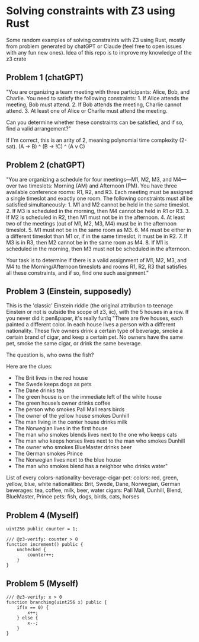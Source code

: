 # Solving constraints with Z3 using Rust

Some random examples of solving constraints with Z3 using Rust, mostly from problem generated by chatGPT or Claude (feel free to open issues with any fun new ones).
Idea of this repo is to improve my knowledge of the z3 crate

## Problem 1 (chatGPT)
"You are organizing a team meeting with three participants: Alice, Bob, and Charlie. You need to satisfy the following constraints:
	1.	If Alice attends the meeting, Bob must attend.
	2.	If Bob attends the meeting, Charlie cannot attend.
	3.	At least one of Alice or Charlie must attend the meeting.

Can you determine whether these constraints can be satisfied, and if so, find a valid arrangement?"

If I'm correct, this is an arity of 2, meaning polynomial time complexity (2-sat).
(A -> B) ^ (B -> !C) ^ (A v C)

## Problem 2 (chatGPT)
"You are organizing a schedule for four meetings—M1, M2, M3, and M4—over two timeslots: Morning (AM) and Afternoon (PM). You have three available conference rooms: R1, R2, and R3. Each meeting must be assigned a single timeslot and exactly one room. The following constraints must all be satisfied simultaneously:
	1.	M1 and M2 cannot be held in the same timeslot.
	2.	If M3 is scheduled in the morning, then M4 cannot be held in R1 or R3.
	3.	If M2 is scheduled in R2, then M1 must not be in the afternoon.
	4.	At least two of the meetings (out of M1, M2, M3, M4) must be in the afternoon timeslot.
	5.	M1 must not be in the same room as M3.
	6.	M4 must be either in a different timeslot than M1 or, if in the same timeslot, it must be in R2.
	7.	If M3 is in R3, then M2 cannot be in the same room as M4.
	8.	If M1 is scheduled in the morning, then M3 must not be scheduled in the afternoon.

Your task is to determine if there is a valid assignment of M1, M2, M3, and M4 to the Morning/Afternoon timeslots and rooms R1, R2, R3 that satisfies all these constraints, and if so, find one such assignment."

## Problem 3 (Einstein, supposedly)
This is the 'classic' Einstein riddle (the original attribution to teenage Einstein or not is outside the scope of z3, iic), with the 5 houses in a row. If you never did it pen&paper, it's really fun!q
"There are five houses, each painted a different color. In each house lives a person with a different nationality.
These five owners drink a certain type of beverage, smoke a certain brand of cigar, and keep a certain pet.
No owners have the same pet, smoke the same cigar, or drink the same beverage.

The question is, who owns the fish?

Here are the clues:

- The Brit lives in the red house
- The Swede keeps dogs as pets
- The Dane drinks tea
- The green house is on the immediate left of the white house
- The green house’s owner drinks coffee
- The person who smokes Pall Mall rears birds
- The owner of the yellow house smokes Dunhill
- The man living in the center house drinks milk
- The Norwegian lives in the first house
- The man who smokes blends lives next to the one who keeps cats
- The man who keeps horses lives next to the man who smokes Dunhill
- The owner who smokes BlueMaster drinks beer
- The German smokes Prince
- The Norwegian lives next to the blue house
- The man who smokes blend has a neighbor who drinks water"

List of every colors-nationality-beverage-cigar-pet:
colors: red, green, yellow, blue, white
nationalities: Brit, Swede, Dane, Norwegian, German
beverages: tea, coffee, milk, beer, water
cigars: Pall Mall, Dunhill, Blend, BlueMaster, Prince
pets: fish, dogs, birds, cats, horses

## Problem 4 (Myself)

```solidity
uint256 public counter = 1;

/// @z3-verify: counter > 0
function increment() public {
    unchecked {
        counter++;
    }
}
```

## Problem 5 (Myself)

```solidity
/// @z3-verify: x > 0
function branching(uint256 x) public {
    if(x == 0) {
        x++;
    } else {
        x--;
    }
}
```
